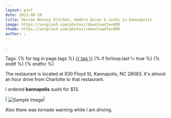 ```yaml
---
layout: post
date: 2023-06-20
title: Review Bonsai Kitchen, modern Asian & sushi in Kannapolis
image: https://unsplash.com/photos//download?w=800
thumb: https://unsplash.com/photos//download?w=800
author: ;
---
```


.<!-- truncate_here -->
<p>Tags: {% for tag in page.tags %} <a class="mytag" href="/tag/{{ tag }}" title="View posts tagged with &quot;{{ tag }}&quot;">{{ tag }}</a>  {% if forloop.last != true %} {% endif %} {% endfor %} </p>


The restaurant is located at 930 Floyd St, Kannapolis, NC 28083. It's almost an hour drive from Charlotte to that restaurant.

I ordered **kannapolis** sushi for $13. 

| <img align="center"  loading="lazy" src="{{ root_url }}/img/bonsai-sushi.jpg" alt="Sample Image" />|

Also there was tornado warning while I am driving.